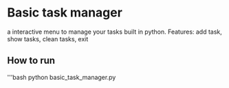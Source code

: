 # Basic task manager
a interactive menu to manage your tasks built in python.
Features: add task, show tasks, clean tasks, exit
## How to run
'''bash
python basic_task_manager.py